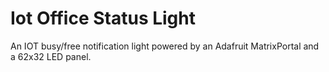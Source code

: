 # Iot Office Status Light
An IOT busy/free notification light powered by an Adafruit MatrixPortal and a 62x32 LED panel.

